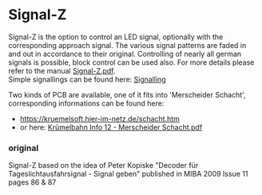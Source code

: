 # Signal-Z

Signal-Z is the option to control an LED signal, optionally with the corresponding approach signal.
The various signal patterns are faded in and out in accordance to their original.
Controlling of nearly all german signals is possible, block control can be used also.
For more details please refer to the manual [Signal-Z.pdf](Signal-Z.pdf).<br>
Simple signallings can be found here: [Signalling](http://www.github.com/Kruemelbahn/Signalling)

Two kinds of PCB are available, one of it fits into 'Merscheider Schacht', corresponding informations can be found here:
- https://kruemelsoft.hier-im-netz.de/schacht.htm
- or here: [Krümelbahn Info 12 - Merscheider Schacht.pdf](https://github.com/Kruemelbahn/Infoletter/blob/main/Kr%C3%BCmelbahn%20Info%2012%20-%20Merscheider%20Schacht.pdf)

### original
Signal-Z based on the idea of Peter Kopiske "Decoder für Tageslichtausfahrsignal - Signal geben" published in MIBA 2009 Issue 11 pages 86 & 87
